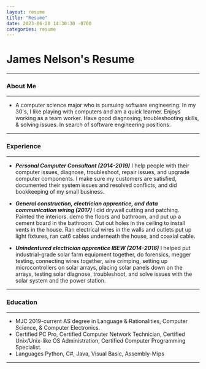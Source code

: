 ```yaml
---
layout: resume
title: "Resume"
date: 2023-06-20 14:30:30 -0700
categories: resume
---
```


# James Nelson's Resume

---

### About Me

---

- A computer science major who is pursuing software engineering. In my 30's, I like playing with computers and am a quick learner.
  Enjoys working as a team worker. Have good diagnosing, troubleshooting skills, & solving issues. In search of software engineering positions.

---

### Experience

---

- ***Personal Computer Consultant (2014-2019)*** I help people with their computer issues, diagnose, troubleshoot, repair issues, and upgrade 
  computer components. I make sure my customers are satisfied, documented their system issues and resolved conflicts, and did bookkeeping of my
  small business.

- ***General construction, electrician apprentice, and data communication wiring (2017)*** I did drywall cutting and patching. Painted the interiors.
  demo the floors and bathroom, and put up a cement board in the bathroom. Cut out holes in the ceiling to install vents in the house. Ran electrical
  wires in the walls and outlets put up light fixtures, ran cat6 cables underneath the house, and coaxial cable.

- ***Unindentured electrician apprentice IBEW (2014-2016)*** I helped put industrial-grade solar farm equipment together, do forensics, megger 
  testing, connecting wires together, wire crimping, setting up microcontrollers on solar arrays, placing solar panels down on the arrays, testing 
  solar diagnose, troubleshoot, and solve issues with the solar system and the power station.

---

### Education

---

- MJC 2019-current AS degree in Language & Rationalities, Computer Science, & Computer Electronics.
- Certified PC Pro, Certified Computer Network Technician, Certified Unix/Unix-like OS Administration, Certified Computer Programming Specialist.
- Languages Python, C#, Java, Visual Basic, Assembly-Mips

---
